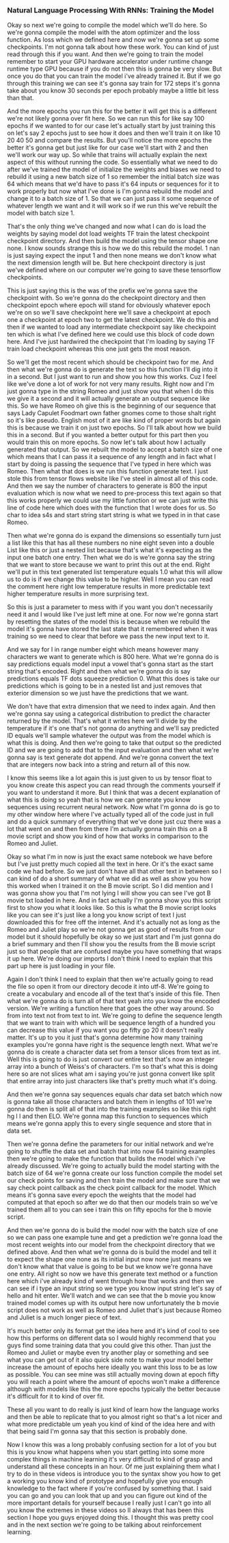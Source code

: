 ### Natural Language Processing With RNNs: Training the Model

Okay so next we're going to compile the model which we'll do here. So we're gonna compile the model with the atom optimizer and the loss function. As loss which we defined here and now we're gonna set up some checkpoints. I'm not gonna talk about how these work. You can kind of just read through this if you want. And then we're going to train the model remember to start your GPU hardware accelerator under runtime change runtime type GPU because if you do not then this is gonna be very slow. But once you do that you can train the model i've already trained it. But if we go through this training we can see it's gonna say train for 172 steps it's gonna take about you know 30 seconds per epoch probably maybe a little bit less than that. 

And the more epochs you run this for the better it will get this is a different we're not likely gonna over fit here. So we can run this for like say 100 epochs if we wanted to for our case let's actually start by just training this on let's say 2 epochs just to see how it does and then we'll train it on like 10 20 40 50 and compare the results. But you'll notice the more epochs the better it's gonna get but just like for our case we'll start with 2 and then we'll work our way up. So while that trains will actually explain the next aspect of this without running the code. So essentially what we need to do after we've trained the model of initialize the weights and biases we need to rebuild it using a new batch size of 1 so remember the initial batch size was 64 which means that we'd have to pass it's 64 inputs or sequences for it to work properly but now what I've done is I'm gonna rebuild the model and change it to a batch size of 1. So that we can just pass it some sequence of whatever length we want and it will work so if we run this we've rebuilt the model with batch size 1. 

That's the only thing we've changed and now what I can do is load the weights by saying model dot load weights TF train the latest checkpoint checkpoint directory. And then build the model using the tensor shape one none. I know sounds strange this is how we do this rebuild the model. 1 nan is just saying expect the input 1 and then none means we don't know what the next dimension length will be. But here checkpoint directory is just we've defined where on our computer we're going to save these tensorflow checkpoints. 

This is just saying this is the was of the prefix we're gonna save the checkpoint with. So we're gonna do the checkpoint directory and then checkpoint epoch where epoch will stand for obviously whatever epoch we're on so we'll save checkpoint here we'll save a checkpoint at epoch one a checkpoint at epoch two to get the latest checkpoint. We do this and then if we wanted to load any intermediate checkpoint say like checkpoint ten which is what I've defined here we could use this block of code down here. And I've just hardwired the checkpoint that I'm loading by saying TF train load checkpoint whereas this one just gets the most reason. 

So we'll get the most recent which should be checkpoint two for me. And then what we're gonna do is generate the text so this function I'll dig into it in a second. But I just want to run and show you how this works. Cuz I feel like we've done a lot of work for not very many results. Right now and I'm just gonna type in the string Romeo and just show you that when I do this we give it a second and it will actually generate an output sequence like this. So we have Romeo oh give this is the beginning of our sequence that says Lady Capulet Foodmart own father gnomes come to those shalt right so it's like pseudo. English most of it are like kind of proper words but again this is because we train it on just two epochs. So I'll talk about how we build this in a second. But if you wanted a better output for this part then you would train this on more epochs. So now let's talk about how I actually generated that output. So we rebuilt the model to accept a batch size of one which means that I can pass it a sequence of any length and in fact what I start by doing is passing the sequence that I've typed in here which was Romeo. Then what that does is we run this function generate text. I just stole this from tensor flows website like I've steel in almost all of this code. And then we say the number of characters to generate is 800 the input evaluation which is now what we need to pre-process this text again so that this works properly we could use my little function or we can just write this line of code here which does with the function that I wrote does for us. So char to idea s4s and start string start string is what we typed in in that case Romeo. 

Then what we're gonna do is expand the dimensions so essentially turn just a list like this that has all these numbers no nine eight seven into a double List like this or just a nested list because that's what it's expecting as the input one batch one entry. Then what we do is we're gonna say the string that we want to store because we want to print this out at the end. Right we'll put in this text generated list temperature equals 1.0 what this will allow us to do is if we change this value to be higher. Well I mean you can read the comment here right low temperature results in more predictable text higher temperature results in more surprising text. 

So this is just a parameter to mess with if you want you don't necessarily need it and I would like I've just left mine at one. For now we're gonna start by resetting the states of the model this is because when we rebuild the model it's gonna have stored the last state that it remembered when it was training so we need to clear that before we pass the new input text to it. 

And we say for I in range number eight which means however many characters we want to generate which is 800 here. What we're gonna do is say predictions equals model input a vowel that's gonna start as the start string that's encoded. Right and then what we're gonna do is say predictions equals TF dots squeeze prediction 0. What this does is take our predictions which is going to be in a nested list and just removes that exterior dimension so we just have the predictions that we want. 

We don't have that extra dimension that we need to index again. And then we're gonna say using a categorical distribution to predict the character returned by the model. That's what it writes here we'll divide by the temperature if it's one that's not gonna do anything and we'll say predicted ID equals we'll sample whatever the output was from the model which is what this is doing. And then we're going to take that output so the predicted ID and we are going to add that to the input evaluation and then what we're gonna say is text generate dot append. And we're gonna convert the text that are integers now back into a string and return all of this now. 

I know this seems like a lot again this is just given to us by tensor float to you know create this aspect you can read through the comments yourself if you want to understand it more. But I think that was a decent explanation of what this is doing so yeah that is how we can generate you know sequences using recurrent neural network. Now what I'm gonna do is go to my other window here where I've actually typed all of the code just in full and do a quick summary of everything that we've done just cuz there was a lot that went on and then from there I'm actually gonna train this on a B movie script and show you kind of how that works in comparison to the Romeo and Juliet. 

Okay so what I'm in now is just the exact same notebook we have before but I've just pretty much copied all the text in here. Or it's the exact same code we had before. So we just don't have all that other text in between so I can kind of do a short summary of what we did as well as show you how this worked when I trained it on the B movie script. So I did mention and I was gonna show you that I'm not lying I will show you can see I've got B movie txt loaded in here. And in fact actually I'm gonna show you this script first to show you what it looks like. So this is what the B movie script looks like you can see it's just like a long you know script of text I just downloaded this for free off the internet. And it's actually not as long as the Romeo and Juliet play so we're not gonna get as good of results from our model but it should hopefully be okay so we just start and I'm just gonna do a brief summary and then I'll show you the results from the B movie script just so that people that are confused maybe you have something that wraps it up here. We're doing our imports I don't think I need to explain that this part up here is just loading in your file. 

Again I don't think I need to explain that then we're actually going to read the file so open it from our directory decode it into utf-8. We're going to create a vocabulary and encode all of the text that's inside of this file. Then what we're gonna do is turn all of that text yeah into you know the encoded version. We're writing a function here that goes the other way around. So from into text not from text to int. We're going to define the sequence length that we want to train with which will be sequence length of a hundred you can decrease this value if you want you go fifty go 20 it doesn't really matter. It's up to you it just that's gonna determine how many training examples you're gonna have right is the sequence length next. What we're gonna do is create a character data set from a tensor slices from text as int. Well this is going to do is just convert our entire text that's now an integer array into a bunch of Weiss's of characters. I'm so that's what this is doing here so are not slices what am i saying you're just gonna convert like split that entire array into just characters like that's pretty much what it's doing. 

And then we're gonna say sequences equals char data set batch which now is gonna take all those characters and batch them in lengths of 101 we're gonna do then is split all of that into the training examples so like this right hg l l and then ELO. We're gonna map this function to sequences which means we're gonna apply this to every single sequence and store that in data set. 

Then we're gonna define the parameters for our initial network and we're going to shuffle the data set and batch that into now 64 training examples then we're going to make the function that builds the model which i've already discussed. We're going to actually build the model starting with the batch size of 64 we're gonna create our loss function compile the model set our check points for saving and then train the model and make sure that we say check point callback as the check point callback for the model. Which means it's gonna save every epoch the weights that the model had computed at that epoch so after we do that then our models train so we've trained them all to you can see i train this on fifty epochs for the b movie script. 

And then we're gonna do is build the model now with the batch size of one so we can pass one example tune and get a prediction we're gonna load the most recent weights into our model from the checkpoint directory that we defined above. And then what we're gonna do is build the model and tell it to expect the shape one none as its initial input now none just means we don't know what that value is going to be but we know we're gonna have one entry. All right so now we have this generate text method or a function here which i've already kind of went through how that works and then we can see if i type an input string so we type you know input string let's say of hello and hit enter. We'll watch and we can see that the b movie you know trained model comes up with its output here now unfortunately the b movie script does not work as well as Romeo and Juliet that's just because Romeo and Juliet is a much longer piece of text. 

It's much better only its format get the idea here and it's kind of cool to see how this performs on different data so I would highly recommend that you guys find some training data that you could give this other.  Than just the Romeo and Juliet or maybe even try another play or something and see what you can get out of it also quick side note to make your model better increase the amount of epochs here ideally you want this loss to be as low as possible. You can see mine was still actually moving down at epoch fifty you will reach a point where the amount of epochs won't make a difference although with models like this the more epochs typically the better because it's difficult for it to kind of over fit. 

These all you want to do really is just kind of learn how the language works and then be able to replicate that to you almost right so that's a lot nicer and what more predictable um yeah you kind of kind of the idea here and with that being said I'm gonna say that this section is probably done. 

Now I know this was a long probably confusing section for a lot of you but this is you know what happens when you start getting into some more complex things in machine learning it's very difficult to kind of grasp and understand all these concepts in an hour. Of me just explaining them what I try to do in these videos is introduce you to the syntax show you how to get a working you know kind of prototype and hopefully give you enough knowledge to the fact where if you're confused by something that. I said you can go and you can look that up and you can figure out kind of the more important details for yourself because I really just I can't go into all you know the extremes in these videos so II always that has been this section I hope you guys enjoyed doing this. I thought this was pretty cool and in the next section we're going to be talking about reinforcement learning.


